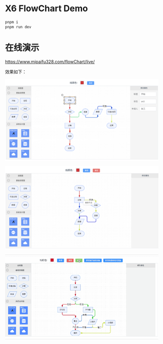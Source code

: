 # X6 FlowChart Demo

``` shell
pnpm i
pnpm run dev
```
# 在线演示
https://www.mipaifu328.com/flowChart/live/

效果如下：

![运行效果图](./public/demo.png)

![添加删除功能](./public/demo2.png)

![播放功能](./public//demo3.gif)
